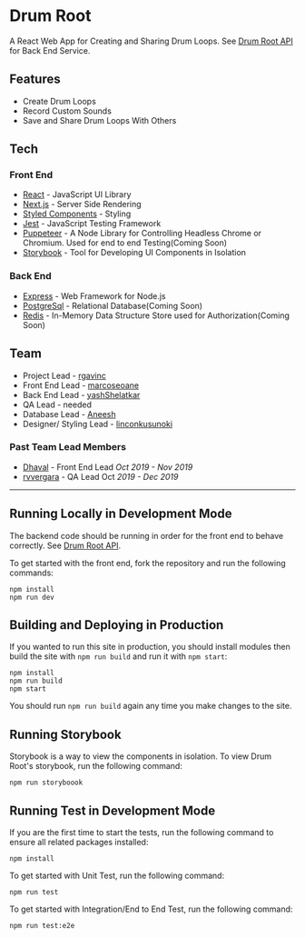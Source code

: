 # Drum Root

A React Web App for Creating and Sharing Drum Loops. See [Drum Root API](https://github.com/rgavinc/drum-root-api) for Back End Service.

## Features

- Create Drum Loops
- Record Custom Sounds
- Save and Share Drum Loops With Others

## Tech

### Front End

- [React](https://reactjs.org/) - JavaScript UI Library
- [Next.js](https://nextjs.org/) - Server Side Rendering
- [Styled Components](https://www.styled-components.com/) - Styling
- [Jest](https://jestjs.io/) - JavaScript Testing Framework
- [Puppeteer](https://developers.google.com/web/tools/puppeteer) - A Node Library for Controlling Headless Chrome or Chromium. Used for end to end Testing(Coming Soon)
- [Storybook](https://storybook.js.org/) - Tool for Developing UI Components in Isolation

### Back End

- [Express](https://expressjs.com/) - Web Framework for Node.js
- [PostgreSql](https://www.postgresql.org/) - Relational Database(Coming Soon)
- [Redis](https://redis.io/) - In-Memory Data Structure Store used for Authorization(Coming Soon)

## Team

- Project Lead - [rgavinc](https://github.com/rgavinc)
- Front End Lead - [marcoseoane](https://github.com/marcoseoane)
- Back End Lead - [yashShelatkar](https://github.com/yashShelatkar)
- QA Lead - needed
- Database Lead - [Aneesh](https://github.com/aneesh4995)
- Designer/ Styling Lead - [linconkusunoki](https://github.com/linconkusunoki)

### Past Team Lead Members

- [Dhaval](https://github.com/Dhaval1403) - Front End Lead _Oct 2019 - Nov 2019_
- [rvvergara](https://github.com/rvvergara) - QA Lead Oct _2019 - Dec 2019_

---

## Running Locally in Development Mode

The backend code should be running in order for the front end to behave correctly. See [Drum Root API](https://github.com/rgavinc/drum-root-api).

To get started with the front end, fork the repository and run the following commands:

    npm install
    npm run dev

## Building and Deploying in Production

If you wanted to run this site in production, you should install modules then build the site with `npm run build` and run it with `npm start`:

    npm install
    npm run build
    npm start

You should run `npm run build` again any time you make changes to the site.

## Running Storybook

Storybook is a way to view the components in isolation. To view Drum Root's storybook, run the following command:

    npm run storyboook

## Running Test in Development Mode

If you are the first time to start the tests, run the following command to ensure all related packages installed:

    npm install

To get started with Unit Test, run the following command:

    npm run test

To get started with Integration/End to End Test, run the following command:

    npm run test:e2e
